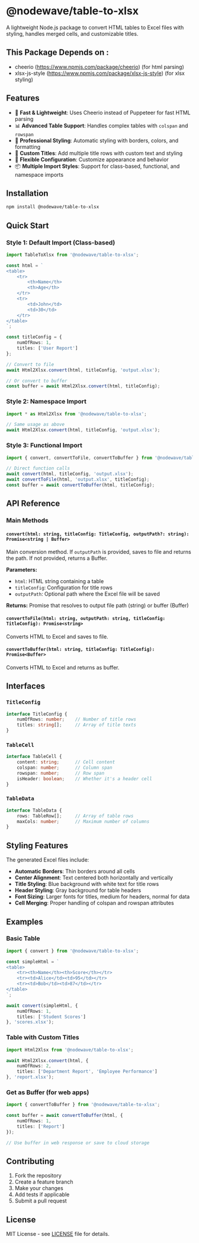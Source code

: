 # @nodewave/table-to-xlsx

A lightweight Node.js package to convert HTML tables to Excel files with styling, handles merged cells, and customizable titles.

## This Package Depends on : 
- cheerio (https://www.npmjs.com/package/cheerio) (for html parsing)
- xlsx-js-style (https://www.npmjs.com/package/xlsx-js-style) (for xlsx styling)

## Features

- 🚀 **Fast & Lightweight**: Uses Cheerio instead of Puppeteer for fast HTML parsing
- 📊 **Advanced Table Support**: Handles complex tables with `colspan` and `rowspan`
- 🎨 **Professional Styling**: Automatic styling with borders, colors, and formatting
- 📝 **Custom Titles**: Add multiple title rows with custom text and styling
- 🔧 **Flexible Configuration**: Customize appearance and behavior
- 📦 **Multiple Import Styles**: Support for class-based, functional, and namespace imports

## Installation

```bash
npm install @nodewave/table-to-xlsx
```

## Quick Start

### **Style 1: Default Import (Class-based)**
```typescript
import TableToXlsx from '@nodewave/table-to-xlsx';

const html = `
<table>
    <tr>
        <th>Name</th>
        <th>Age</th>
    </tr>
    <tr>
        <td>John</td>
        <td>30</td>
    </tr>
</table>
`;

const titleConfig = {
    numOfRows: 1,
    titles: ['User Report']
};

// Convert to file
await Html2Xlsx.convert(html, titleConfig, 'output.xlsx');

// Or convert to buffer
const buffer = await Html2Xlsx.convert(html, titleConfig);
```

### **Style 2: Namespace Import**
```typescript
import * as Html2Xlsx from '@nodewave/table-to-xlsx';

// Same usage as above
await Html2Xlsx.convert(html, titleConfig, 'output.xlsx');
```

### **Style 3: Functional Import**
```typescript
import { convert, convertToFile, convertToBuffer } from '@nodewave/table-to-xlsx';

// Direct function calls
await convert(html, titleConfig, 'output.xlsx');
await convertToFile(html, 'output.xlsx', titleConfig);
const buffer = await convertToBuffer(html, titleConfig);
```

## API Reference

### **Main Methods**

#### `convert(html: string, titleConfig: TitleConfig, outputPath?: string): Promise<string | Buffer>`

Main conversion method. If `outputPath` is provided, saves to file and returns the path. If not provided, returns a Buffer.

**Parameters:**
- `html`: HTML string containing a table
- `titleConfig`: Configuration for title rows
- `outputPath`: Optional path where the Excel file will be saved

**Returns:** Promise that resolves to output file path (string) or buffer (Buffer)

#### `convertToFile(html: string, outputPath: string, titleConfig: TitleConfig): Promise<string>`

Converts HTML to Excel and saves to file.

#### `convertToBuffer(html: string, titleConfig: TitleConfig): Promise<Buffer>`

Converts HTML to Excel and returns as buffer.

## Interfaces

### `TitleConfig`
```typescript
interface TitleConfig {
    numOfRows: number;    // Number of title rows
    titles: string[];     // Array of title texts
}
```

### `TableCell`
```typescript
interface TableCell {
    content: string;      // Cell content
    colspan: number;      // Column span
    rowspan: number;      // Row span
    isHeader: boolean;    // Whether it's a header cell
}
```

### `TableData`
```typescript
interface TableData {
    rows: TableRow[];     // Array of table rows
    maxCols: number;      // Maximum number of columns
}
```

## Styling Features

The generated Excel files include:

- **Automatic Borders**: Thin borders around all cells
- **Center Alignment**: Text centered both horizontally and vertically
- **Title Styling**: Blue background with white text for title rows
- **Header Styling**: Gray background for table headers
- **Font Sizing**: Larger fonts for titles, medium for headers, normal for data
- **Cell Merging**: Proper handling of colspan and rowspan attributes

## Examples

### Basic Table
```typescript
import { convert } from '@nodewave/table-to-xlsx';

const simpleHtml = `
<table>
    <tr><th>Name</th><th>Score</th></tr>
    <tr><td>Alice</td><td>95</td></tr>
    <tr><td>Bob</td><td>87</td></tr>
</table>
`;

await convert(simpleHtml, {
    numOfRows: 1,
    titles: ['Student Scores']
}, 'scores.xlsx');
```

### Table with Custom Titles
```typescript
import Html2Xlsx from '@nodewave/table-to-xlsx';

await Html2Xlsx.convert(html, {
    numOfRows: 2,
    titles: ['Department Report', 'Employee Performance']
}, 'report.xlsx');
```

### Get as Buffer (for web apps)
```typescript
import { convertToBuffer } from '@nodewave/table-to-xlsx';

const buffer = await convertToBuffer(html, {
    numOfRows: 1,
    titles: ['Report']
});

// Use buffer in web response or save to cloud storage
```

## Contributing

1. Fork the repository
2. Create a feature branch
3. Make your changes
4. Add tests if applicable
5. Submit a pull request

## License

MIT License - see [LICENSE](LICENSE) file for details.

